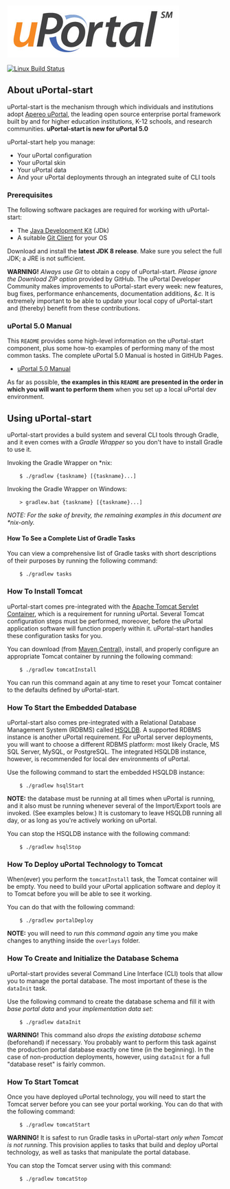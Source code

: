 <img alt="uPortal logo" src="docs/images/uPortal-logo.jpg" />

[![Linux Build Status](https://travis-ci.org/Jasig/uPortal-start.svg?branch=master)](https://travis-ci.org/Jasig/uPortal-start)

## About uPortal-start

uPortal-start is the mechanism through which individuals and institutions adopt [Apereo uPortal][],
the leading open source enterprise portal framework built by and for higher education institutions,
K-12 schools, and research communities.  **uPortal-start is new for uPortal 5.0**

uPortal-start help you manage:

  - Your uPortal configuration
  - Your uPortal skin
  - Your uPortal data
  - And your uPortal deployments through an integrated suite of CLI tools

### Prerequisites

The following software packages are required for working with uPortal-start:

  - The [Java Development Kit][] (JDk)
  - A suitable [Git Client][] for your OS

Download and install the **latest JDK 8 release**.  Make sure you select the full JDK;  a JRE is
not sufficient.

**WARNING!** _Always use Git_ to obtain a copy of uPortal-start.  _Please ignore the Download ZIP
option_ provided by GitHub.  The uPortal Developer Community makes improvements to uPortal-start
every week:  new features, bug fixes, performance enhancements, documentation additions, _&c._  It
is extremely important to be able to update your local copy of uPortal-start and (thereby) benefit
from these contributions.

### uPortal 5.0 Manual

This `README` provides some high-level information on the uPortal-start component, plus some how-to
examples of performing many of the most common tasks.  The complete uPortal 5.0 Manual is hosted in
GitHUb Pages.

  - [uPortal 5.0 Manual][]

As far as possible, **the examples in this `README` are presented in the order in which you will
want to perform them** when you set up a local uPortal dev environment.

## Using uPortal-start

uPortal-start provides a build system and several CLI tools through Gradle, and it even comes with a
_Gradle Wrapper_ so you don't have to install Gradle to use it.

Invoking the Gradle Wrapper on *nix:

```
    $ ./gradlew {taskname} [{taskname}...]
```

Invoking the Gradle Wrapper on Windows:

```
    > gradlew.bat {taskname} [{taskname}...]
```

_NOTE:  For the sake of brevity, the remaining examples in this document are *nix-only._

#### How To See a Complete List of Gradle Tasks

You can view a comprehensive list of Gradle tasks with short descriptions of their purposes by
running the following command:

```
    $ ./gradlew tasks
```

### How To Install Tomcat

uPortal-start comes pre-integrated with the [Apache Tomcat Servlet Container][], which is a
requirement for running uPortal.  Several Tomcat configuration steps must be performed, moreover,
before the uPortal application software will function properly within it.  uPortal-start handles
these configuration tasks for you.

You can download (from [Maven Central][]), install, and properly configure an appropriate Tomcat
container by running the following command:

```
    $ ./gradlew tomcatInstall
```

You can run this command again at any time to reset your Tomcat container to the defaults defined
by uPortal-start.

### How To Start the Embedded Database

uPortal-start also comes pre-integrated with a Relational Database Management System (RDBMS) called
[HSQLDB][].  A supported RDBMS instance is another uPortal requirement.  For uPortal server
deployments, you will want to choose a different RDBMS platform:  most likely Oracle, MS SQL
Server, MySQL, or PostgreSQL.  The integrated HSQLDB instance, however, is recommended for local
dev environments of uPortal.

Use the following command to start the embedded HSQLDB instance:

```
    $ ./gradlew hsqlStart
```

**NOTE:**  the database must be running at all times when uPortal is running, and it also must be
running whenever several of the Import/Export tools are invoked.  (See examples below.)  It is
customary to leave HSQLDB running all day, or as long as you're actively working on uPortal.

You can stop the HSQLDB instance with the following command:

```
    $ ./gradlew hsqlStop
```

### How To Deploy uPortal Technology to Tomcat

When(ever) you perform the `tomcatInstall` task, the Tomcat container will be empty.  You need to
build your uPortal application software and deploy it to Tomcat before you will be able to see it
working.

You can do that with the following command:

```
    $ ./gradlew portalDeploy
```

**NOTE:**  you will need to _run this command again_ any time you make changes to anything inside
the `overlays` folder.

### How To Create and Initialize the Database Schema

uPortal-start provides several Command Line Interface (CLI) tools that allow you to manage the
portal database.  The most important of these is the `dataInit` task.

Use the following command to create the database schema and fill it with _base portal data_ and
your _implementation data set_:

```
    $ ./gradlew dataInit
```

**WARNING!**  This command also _drops the existing database schema_ (beforehand) if necessary.
You probably want to perform this task against the production portal database exactly one time (in
the beginning).  In the case of non-production deployments, however, using `dataInit` for a full
"database reset" is fairly common.

### How To Start Tomcat

Once you have deployed uPortal technology, you will need to start the Tomcat server before you can
see your portal working.  You can do that with the following command:

```
    $ ./gradlew tomcatStart
```

**WARNING!**  It is safest to run Gradle tasks in uPortal-start _only when Tomcat is not running_.
This provision applies to tasks that build and deploy uPortal technology, as well as tasks that
manipulate the portal database.

You can stop the Tomcat server using with this command:

```
    $ ./gradlew tomcatStop
```

[Apereo uPortal]: https://www.apereo.org/projects/uportal
[uPortal 5.0 Manual]: https://jasig.github.io/uPortal
[Java Development Kit]: http://www.oracle.com/technetwork/java/javase/downloads/index.html
[Git Client]: https://git-scm.com/downloads
[Apache Tomcat Servlet Container]: https://tomcat.apache.org/
[Maven Central]: https://search.maven.org/
[HSQLDB]: http://hsqldb.org/
